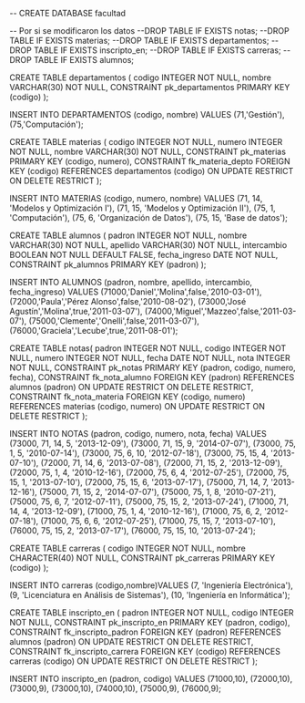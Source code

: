 
-- CREATE DATABASE facultad

-- Por si se modificaron los datos
--DROP TABLE IF EXISTS notas;
--DROP TABLE IF EXISTS materias;
--DROP TABLE IF EXISTS departamentos;
--DROP TABLE IF EXISTS inscripto_en;
--DROP TABLE IF EXISTS carreras;
--DROP TABLE IF EXISTS alumnos;

CREATE TABLE departamentos (
    codigo INTEGER NOT NULL,
    nombre VARCHAR(30) NOT NULL,
    CONSTRAINT pk_departamentos PRIMARY KEY (codigo)
);

INSERT INTO DEPARTAMENTOS (codigo, nombre) VALUES 
	(71,'Gestión'),
	(75,'Computación');

CREATE TABLE materias (
    codigo INTEGER NOT NULL,
    numero INTEGER NOT NULL,
    nombre VARCHAR(30) NOT NULL,
    CONSTRAINT pk_materias PRIMARY KEY 
        (codigo, numero),
    CONSTRAINT fk_materia_depto FOREIGN KEY (codigo) 
        REFERENCES departamentos (codigo)
        ON UPDATE RESTRICT ON DELETE RESTRICT
);

INSERT INTO MATERIAS (codigo, numero, nombre) VALUES
    (71, 14, 'Modelos y Optimización I'),
    (71, 15, 'Modelos y Optimización II'),
    (75, 1, 'Computación'),
    (75, 6, 'Organización de Datos'),
    (75, 15, 'Base de datos');

CREATE TABLE alumnos (
    padron INTEGER NOT NULL,
    nombre VARCHAR(30) NOT NULL,
    apellido VARCHAR(30) NOT NULL,
    intercambio BOOLEAN NOT NULL DEFAULT FALSE,
    fecha_ingreso DATE NOT NULL,
    CONSTRAINT pk_alumnos PRIMARY KEY (padron)
);

INSERT INTO ALUMNOS (padron, nombre, apellido, intercambio, fecha_ingreso) VALUES
    (71000,'Daniel','Molina',false,'2010-03-01'),
    (72000,'Paula','Pérez Alonso',false,'2010-08-02'),
    (73000,'José Agustín','Molina',true,'2011-03-07'),
    (74000,'Miguel','Mazzeo',false,'2011-03-07'),
    (75000,'Clemente','Onelli',false,'2011-03-07'),
    (76000,'Graciela','Lecube',true,'2011-08-01');

CREATE TABLE notas(
    padron INTEGER NOT NULL,
    codigo INTEGER NOT NULL,
    numero INTEGER NOT NULL,
    fecha DATE NOT NULL,
    nota INTEGER NOT NULL,
    CONSTRAINT pk_notas PRIMARY KEY
        (padron, codigo, numero, fecha),
    CONSTRAINT fk_nota_alumno FOREIGN KEY (padron) 
        REFERENCES alumnos (padron) 
        ON UPDATE RESTRICT ON DELETE RESTRICT,
    CONSTRAINT fk_nota_materia FOREIGN KEY 
        (codigo, numero) REFERENCES materias 
        (codigo, numero)
        ON UPDATE RESTRICT ON DELETE RESTRICT
);

INSERT INTO NOTAS (padron, codigo, numero, nota, fecha) VALUES
    (73000, 71, 14, 5, '2013-12-09'), 
    (73000, 71, 15, 9, '2014-07-07'), 
    (73000, 75, 1, 5, '2010-07-14'), 
    (73000, 75, 6, 10, '2012-07-18'), 
    (73000, 75, 15, 4, '2013-07-10'), 
    (72000, 71, 14, 6, '2013-07-08'), 
    (72000, 71, 15, 2, '2013-12-09'), 
    (72000, 75, 1, 4, '2010-12-16'),
    (72000, 75, 6, 4, '2012-07-25'), 
    (72000, 75, 15, 1, '2013-07-10'), 
    (72000, 75, 15, 6, '2013-07-17'), 
    (75000, 71, 14, 7, '2013-12-16'), 
    (75000, 71, 15, 2, '2014-07-07'), 
    (75000, 75, 1, 8, '2010-07-21'), 
    (75000, 75, 6, 7, '2012-07-11'), 
    (75000, 75, 15, 2, '2013-07-24'), 
    (71000, 71, 14, 4, '2013-12-09'), 
    (71000, 75, 1, 4, '2010-12-16'), 
    (71000, 75, 6, 2, '2012-07-18'), 
    (71000, 75, 6, 6, '2012-07-25'), 
    (71000, 75, 15, 7, '2013-07-10'), 
    (76000, 75, 15, 2, '2013-07-17'), 
    (76000, 75, 15, 10, '2013-07-24'); 

CREATE TABLE carreras (
    codigo INTEGER NOT NULL,
    nombre CHARACTER(40) NOT NULL,
    CONSTRAINT pk_carreras PRIMARY KEY (codigo)
);

INSERT INTO carreras (codigo,nombre)VALUES
    (7, 'Ingeniería Electrónica'), 
    (9, 'Licenciatura en Análisis de Sistemas'), 
    (10, 'Ingeniería en Informática');

CREATE TABLE inscripto_en (
    padron INTEGER NOT NULL,
    codigo INTEGER NOT NULL,
    CONSTRAINT pk_inscripto_en PRIMARY KEY 
        (padron, codigo),
    CONSTRAINT fk_inscripto_padron FOREIGN KEY 
        (padron) REFERENCES alumnos (padron)
        ON UPDATE RESTRICT ON DELETE RESTRICT,
    CONSTRAINT fk_inscripto_carrera FOREIGN KEY 
        (codigo) REFERENCES carreras (codigo)
        ON UPDATE RESTRICT ON DELETE RESTRICT
);

INSERT INTO inscripto_en (padron, codigo) VALUES
    (71000,10),
	(72000,10),
	(73000,9),
	(73000,10),
    (74000,10),
	(75000,9), 
	(76000,9);